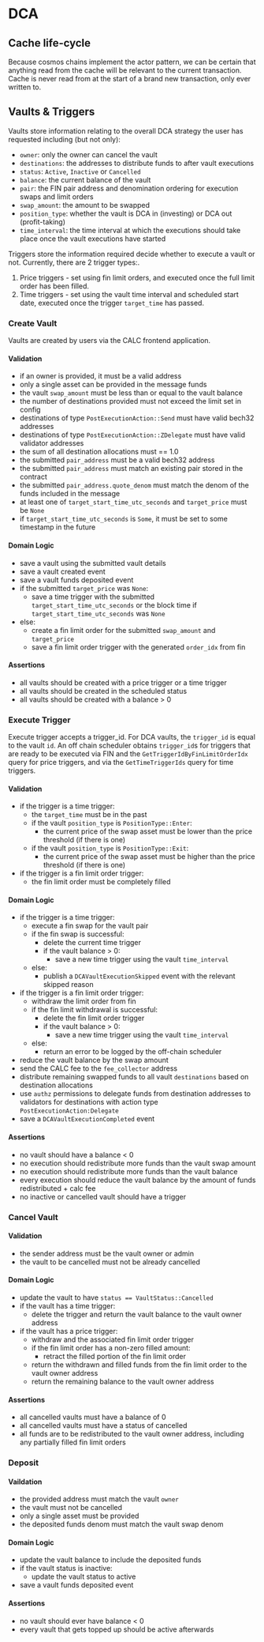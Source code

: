 # DCA

## Cache life-cycle

Because cosmos chains implement the actor pattern, we can be certain that anything read from the cache will be relevant to the current transaction. Cache is never read from at the start of a brand new transaction, only ever written to.

## Vaults & Triggers

Vaults store information relating to the overall DCA strategy the user has requested including (but not only):

- `owner`: only the owner can cancel the vault
- `destinations`: the addresses to distribute funds to after vault executions
- `status`: `Active`, `Inactive` or `Cancelled`
- `balance`: the current balance of the vault
- `pair`: the FIN pair address and denomination ordering for execution swaps and limit orders
- `swap_amount`: the amount to be swapped
- `position_type`: whether the vault is DCA in (investing) or DCA out (profit-taking)
- `time_interval`: the time interval at which the executions should take place once the vault executions have started

Triggers store the information required decide whether to execute a vault or not. Currently, there are 2 trigger types:.

1. Price triggers - set using fin limit orders, and executed once the full limit order has been filled.
2. Time triggers - set using the vault time interval and scheduled start date, executed once the trigger `target_time` has passed.

### Create Vault

Vaults are created by users via the CALC frontend application.

#### Validation

- if an owner is provided, it must be a valid address
- only a single asset can be provided in the message funds
- the vault `swap_amount` must be less than or equal to the vault balance
- the number of destinations provided must not exceed the limit set in config
- destinations of type `PostExecutionAction::Send` must have valid bech32 addresses
- destinations of type `PostExecutionAction::ZDelegate` must have valid validator addresses
- the sum of all destination allocations must == 1.0
- the submitted `pair_address` must be a valid bech32 address
- the submitted `pair_address` must match an existing pair stored in the contract
- the submitted `pair_address.quote_denom` must match the denom of the funds included in the message
- at least one of `target_start_time_utc_seconds` and `target_price` must be `None`
- if `target_start_time_utc_seconds` is `Some`, it must be set to some timestamp in the future

#### Domain Logic

- save a vault using the submitted vault details
- save a vault created event
- save a vault funds deposited event
- if the submitted `target_price` was `None`:
  - save a time trigger with the submitted `target_start_time_utc_seconds` or the block time if `target_start_time_utc_seconds` was `None`
- else:
  - create a fin limit order for the submitted `swap_amount` and `target_price`
  - save a fin limit order trigger with the generated `order_idx` from fin

#### Assertions

- all vaults should be created with a price trigger or a time trigger
- all vaults should be created in the scheduled status
- all vaults should be created with a balance > 0

### Execute Trigger

Execute trigger accepts a trigger_id. For DCA vaults, the `trigger_id` is equal to the vault `id`. An off chain scheduler obtains `trigger_id`s for triggers that are ready to be executed via FIN and the `GetTriggerIdByFinLimitOrderIdx` query for price triggers, and via the `GetTimeTriggerIds` query for time triggers.

#### Validation

- if the trigger is a time trigger:
  - the `target_time` must be in the past
  - if the vault `position_type` is `PositionType::Enter`:
    - the current price of the swap asset must be lower than the price threshold (if there is one)
  - if the vault `position_type` is `PositionType::Exit`:
    - the current price of the swap asset must be higher than the price threshold (if there is one)
- if the trigger is a fin limit order trigger:
  - the fin limit order must be completely filled

#### Domain Logic

- if the trigger is a time trigger:
  - execute a fin swap for the vault pair
  - if the fin swap is successful:
    - delete the current time trigger
    - if the vault balance > 0:
      - save a new time trigger using the vault `time_interval`
  - else:
    - publish a `DCAVaultExecutionSkipped` event with the relevant skipped reason
- if the trigger is a fin limit order trigger:
  - withdraw the limit order from fin
  - if the fin limit withdrawal is successful:
    - delete the fin limit order trigger
    - if the vault balance > 0:
      - save a new time trigger using the vault `time_interval`
  - else:
    - return an error to be logged by the off-chain scheduler
- reduce the vault balance by the swap amount
- send the CALC fee to the `fee_collector` address
- distribute remaining swapped funds to all vault `destinations` based on destination allocations
- use `authz` permissions to delegate funds from destination addresses to validators for destinations with action type `PostExecutionAction:Delegate`
- save a `DCAVaultExecutionCompleted` event

#### Assertions

- no vault should have a balance < 0
- no execution should redistribute more funds than the vault swap amount
- no execution should redistribute more funds than the vault balance
- every execution should reduce the vault balance by the amount of funds redistributed + calc fee
- no inactive or cancelled vault should have a trigger

### Cancel Vault

#### Validation

- the sender address must be the vault owner or admin
- the vault to be cancelled must not be already cancelled

#### Domain Logic

- update the vault to have `status == VaultStatus::Cancelled`
- if the vault has a time trigger:
  - delete the trigger and return the vault balance to the vault owner address
- if the vault has a price trigger:
  - withdraw and the associated fin limit order trigger
  - if the fin limit order has a non-zero filled amount:
    - retract the filled portion of the fin limit order
  - return the withdrawn and filled funds from the fin limit order to the vault owner address
  - return the remaining balance to the vault owner address

#### Assertions

- all cancelled vaults must have a balance of 0
- all cancelled vaults must have a status of cancelled
- all funds are to be redistributed to the vault owner address, including any partially filled fin limit orders

### Deposit

#### Vaildation

- the provided address must match the vault `owner`
- the vault must not be cancelled
- only a single asset must be provided
- the deposited funds denom must match the vault swap denom

#### Domain Logic

- update the vault balance to include the deposited funds
- if the vault status is inactive:
  - update the vault status to active
- save a vault funds deposited event

#### Assertions

- no vault should ever have balance < 0
- every vault that gets topped up should be active afterwards
